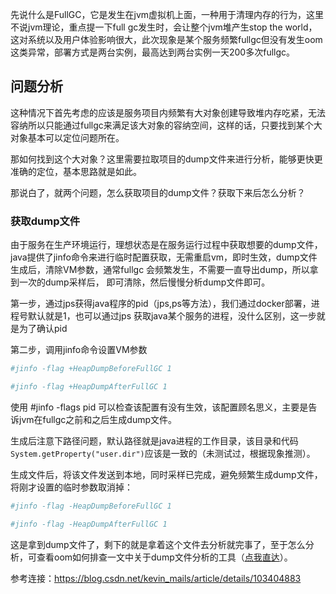先说什么是FullGC，它是发生在jvm虚拟机上面，一种用于清理内存的行为，这里不说jvm理论，重点提一下full gc发生时，会让整个jvm堆产生stop the world，这对系统以及用户体验影响很大，此次现象是某个服务频繁fullgc但没有发生oom这类异常，部署方式是两台实例，最高达到两台实例一天200多次fullgc。

## 问题分析

这种情况下首先考虑的应该是服务项目内频繁有大对象创建导致堆内存吃紧，无法容纳所以只能通过fullgc来满足该大对象的容纳空间，这样的话，只要找到某个大对象基本可以定位问题所在。

那如何找到这个大对象？这里需要拉取项目的dump文件来进行分析，能够更快更准确的定位，基本思路就是如此。

那说白了，就两个问题，怎么获取项目的dump文件？获取下来后怎么分析？

### 获取dump文件

由于服务在生产环境运行，理想状态是在服务运行过程中获取想要的dump文件，java提供了jinfo命令来进行临时配置获取，无需重启vm，即时生效，dump文件生成后，清除VM参数，通常fullgc 会频繁发生，不需要一直导出dump，所以拿到一次的dump采样后， 即可清除，然后慢慢分析dump文件即可。

第一步，通过jps获得java程序的pid（jps,ps等方法），我们通过docker部署，进程号默认就是1，也可以通过jps 获取java某个服务的进程，没什么区别，这一步就是为了确认pid

第二步，调用jinfo命令设置VM参数

```bash
#jinfo -flag +HeapDumpBeforeFullGC 1

#jinfo -flag +HeapDumpAfterFullGC 1
```

使用 #jinfo -flags pid 可以检查该配置有没有生效，该配置顾名思义，主要是告诉jvm在fullgc之前和之后生成dump文件。

生成后注意下路径问题，默认路径就是java进程的工作目录，该目录和代码`System.getProperty("user.dir")`应该是一致的（未测试过，根据现象推测）。

生成文件后，将该文件发送到本地，同时采样已完成，避免频繁生成dump文件，将刚才设置的临时参数取消掉：

```bash
#jinfo -flag -HeapDumpBeforeFullGC 1

#jinfo -flag -HeapDumpAfterFullGC 1
```

这是拿到dump文件了，剩下的就是拿着这个文件去分析就完事了，至于怎么分析，可查看oom如何排查一文中关于dump文件分析的工具（[点我直达](https://talkzhang.gitbook.io/learndoc/java/jvm/outofmemory-ru-he-pai-cha)）。

参考连接：https://blog.csdn.net/kevin_mails/article/details/103404883